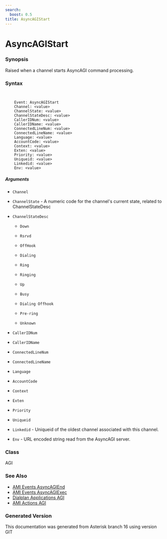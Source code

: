 ```yaml
---
search:
  boost: 0.5
title: AsyncAGIStart
---
```


# AsyncAGIStart

### Synopsis

Raised when a channel starts AsyncAGI command processing.

### Syntax


```


    Event: AsyncAGIStart
    Channel: <value>
    ChannelState: <value>
    ChannelStateDesc: <value>
    CallerIDNum: <value>
    CallerIDName: <value>
    ConnectedLineNum: <value>
    ConnectedLineName: <value>
    Language: <value>
    AccountCode: <value>
    Context: <value>
    Exten: <value>
    Priority: <value>
    Uniqueid: <value>
    Linkedid: <value>
    Env: <value>

```
##### Arguments


* `Channel`

* `ChannelState` - A numeric code for the channel's current state, related to ChannelStateDesc<br>

* `ChannelStateDesc`

    * `Down`

    * `Rsrvd`

    * `OffHook`

    * `Dialing`

    * `Ring`

    * `Ringing`

    * `Up`

    * `Busy`

    * `Dialing Offhook`

    * `Pre-ring`

    * `Unknown`

* `CallerIDNum`

* `CallerIDName`

* `ConnectedLineNum`

* `ConnectedLineName`

* `Language`

* `AccountCode`

* `Context`

* `Exten`

* `Priority`

* `Uniqueid`

* `Linkedid` - Uniqueid of the oldest channel associated with this channel.<br>

* `Env` - URL encoded string read from the AsyncAGI server.<br>

### Class

AGI
### See Also

* [AMI Events AsyncAGIEnd](/Asterisk_16_Documentation/API_Documentation/AMI_Events/AsyncAGIEnd)
* [AMI Events AsyncAGIExec](/Asterisk_16_Documentation/API_Documentation/AMI_Events/AsyncAGIExec)
* [Dialplan Applications AGI](/Asterisk_16_Documentation/API_Documentation/Dialplan_Applications/AGI)
* [AMI Actions AGI](/Asterisk_16_Documentation/API_Documentation/AMI_Actions/AGI)


### Generated Version

This documentation was generated from Asterisk branch 16 using version GIT 